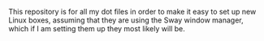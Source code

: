 This repository is for all my dot files in order to make it easy to set up new Linux boxes, assuming that they are using the Sway window manager, which if I am setting them up they most likely  will be.
